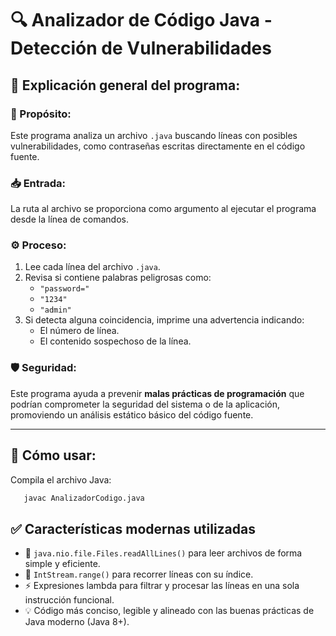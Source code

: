 # 🔍 Analizador de Código Java - Detección de Vulnerabilidades

## 📌 Explicación general del programa:

### 🎯 Propósito:
Este programa analiza un archivo `.java` buscando líneas con posibles vulnerabilidades, como contraseñas escritas directamente en el código fuente.

### 📥 Entrada:
La ruta al archivo se proporciona como argumento al ejecutar el programa desde la línea de comandos.

### ⚙️ Proceso:

1. Lee cada línea del archivo `.java`.
2. Revisa si contiene palabras peligrosas como:
    - `"password="`
    - `"1234"`
    - `"admin"`
3. Si detecta alguna coincidencia, imprime una advertencia indicando:
    - El número de línea.
    - El contenido sospechoso de la línea.

### 🛡️ Seguridad:
Este programa ayuda a prevenir **malas prácticas de programación** que podrían comprometer la seguridad del sistema o de la aplicación, promoviendo un análisis estático básico del código fuente.

---

## 🚀 Cómo usar:

Compila el archivo Java:
```bash
   javac AnalizadorCodigo.java
```

## ✅ Características modernas utilizadas

- 📂 `java.nio.file.Files.readAllLines()` para leer archivos de forma simple y eficiente.
- 🔁 `IntStream.range()` para recorrer líneas con su índice.
- ⚡ Expresiones lambda para filtrar y procesar las líneas en una sola instrucción funcional.
- 💡 Código más conciso, legible y alineado con las buenas prácticas de Java moderno (Java 8+).


